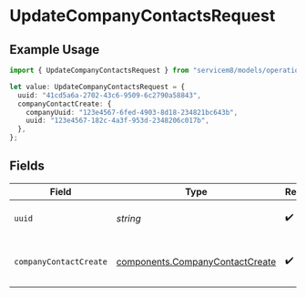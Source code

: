 # UpdateCompanyContactsRequest

## Example Usage

```typescript
import { UpdateCompanyContactsRequest } from "servicem8/models/operations";

let value: UpdateCompanyContactsRequest = {
  uuid: "41cd5a6a-2702-43c6-9509-6c2790a58843",
  companyContactCreate: {
    companyUuid: "123e4567-6fed-4903-8d18-234821bc643b",
    uuid: "123e4567-182c-4a3f-953d-2348206c017b",
  },
};
```

## Fields

| Field                                                                              | Type                                                                               | Required                                                                           | Description                                                                        |
| ---------------------------------------------------------------------------------- | ---------------------------------------------------------------------------------- | ---------------------------------------------------------------------------------- | ---------------------------------------------------------------------------------- |
| `uuid`                                                                             | *string*                                                                           | :heavy_check_mark:                                                                 | UUID of the Company Contact                                                        |
| `companyContactCreate`                                                             | [components.CompanyContactCreate](../../models/components/companycontactcreate.md) | :heavy_check_mark:                                                                 | Company Contact fields to update                                                   |